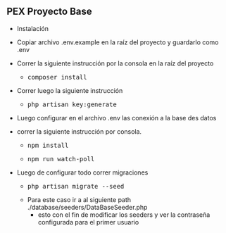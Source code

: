 ## PEX Proyecto Base



- Instalación
- Copiar archivo .env.example en la raíz del proyecto y guardarlo como .env
- Correr la siguiente instrucción por la consola en la raíz del proyecto   
    - <pre>composer install</pre>
- Correr luego la siguiente instrucción
    - <pre>php artisan key:generate</pre>
- Luego configurar en el archivo .env las conexión a la base des datos
  
- correr la siguiente instrucción por consola.
    - <pre>npm install</pre>
    - <pre>npm run watch-poll</pre>
- Luego de configurar todo correr migraciones
    - <pre>php artisan migrate --seed </pre>
    - Para este caso ir a al siguiente path ./database/seeders/DataBaseSeeder.php
        - esto con el fin de modificar los seeders y ver la contraseña configurada para el primer usuario
